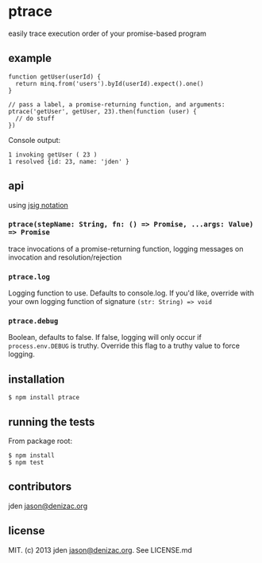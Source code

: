 # ptrace
easily trace execution order of your promise-based program

## example

    function getUser(userId) {
      return minq.from('users').byId(userId).expect().one()
    }

    // pass a label, a promise-returning function, and arguments:
    ptrace('getUser', getUser, 23).then(function (user) {
      // do stuff
    })

Console output:

    1 invoking getUser ( 23 )
    1 resolved {id: 23, name: 'jden' }

## api

using [jsig notation](https://github.com/jden/jsig)

### `ptrace(stepName: String, fn: () => Promise, ...args: Value) => Promise`
trace invocations of a promise-returning function,
logging messages on invocation and resolution/rejection

### `ptrace.log`

Logging function to use. Defaults to console.log. If you'd like, override with your own logging function of signature `(str: String) => void`

### `ptrace.debug`

Boolean, defaults to false. If false, logging will only occur if `process.env.DEBUG` is truthy. Override this flag to a truthy value to force logging.

## installation

    $ npm install ptrace

## running the tests

From package root:
  
    $ npm install
    $ npm test

## contributors

jden <jason@denizac.org>

## license

MIT. (c) 2013 jden <jason@denizac.org>. See LICENSE.md